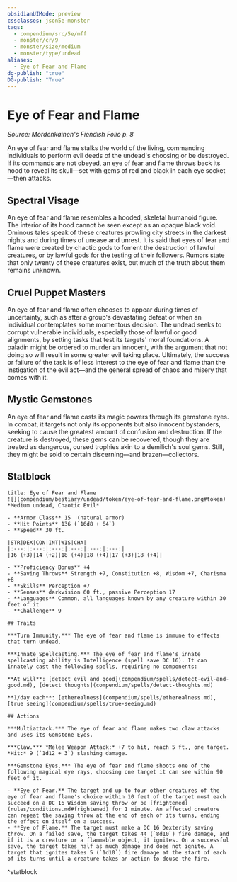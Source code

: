 ```yaml
---
obsidianUIMode: preview
cssclasses: json5e-monster
tags:
  - compendium/src/5e/mff
  - monster/cr/9
  - monster/size/medium
  - monster/type/undead
aliases:
  - Eye of Fear and Flame
dg-publish: "true"
DG-publish: "True"
---
```

# Eye of Fear and Flame
*Source: Mordenkainen's Fiendish Folio p. 8*  

An eye of fear and flame stalks the world of the living, commanding individuals to perform evil deeds of the undead's choosing or be destroyed. If its commands are not obeyed, an eye of fear and flame throws back its hood to reveal its skull—set with gems of red and black in each eye socket—then attacks.

## Spectral Visage

An eye of fear and flame resembles a hooded, skeletal humanoid figure. The interior of its hood cannot be seen except as an opaque black void. Ominous tales speak of these creatures prowling city streets in the darkest nights and during times of unease and unrest. It is said that eyes of fear and flame were created by chaotic gods to foment the destruction of lawful creatures, or by lawful gods for the testing of their followers. Rumors state that only twenty of these creatures exist, but much of the truth about them remains unknown.

## Cruel Puppet Masters

An eye of fear and flame often chooses to appear during times of uncertainty, such as after a group's devastating defeat or when an individual contemplates some momentous decision. The undead seeks to corrupt vulnerable individuals, especially those of lawful or good alignments, by setting tasks that test its targets' moral foundations. A paladin might be ordered to murder an innocent, with the argument that not doing so will result in some greater evil taking place. Ultimately, the success or failure of the task is of less interest to the eye of fear and flame than the instigation of the evil act—and the general spread of chaos and misery that comes with it.

## Mystic Gemstones

An eye of fear and flame casts its magic powers through its gemstone eyes. In combat, it targets not only its opponents but also innocent bystanders, seeking to cause the greatest amount of confusion and destruction. If the creature is destroyed, these gems can be recovered, though they are treated as dangerous, cursed trophies akin to a demilich's soul gems. Still, they might be sold to certain discerning—and brazen—collectors.

## Statblock

```ad-statblock
title: Eye of Fear and Flame
![](compendium/bestiary/undead/token/eye-of-fear-and-flame.png#token)
*Medium undead, Chaotic Evil*

- **Armor Class** 15  (natural armor)
- **Hit Points** 136 (`16d8 + 64`)
- **Speed** 30 ft.

|STR|DEX|CON|INT|WIS|CHA|
|:---:|:---:|:---:|:---:|:---:|:---:|
|16 (+3)|14 (+2)|18 (+4)|18 (+4)|17 (+3)|18 (+4)|

- **Proficiency Bonus** +4
- **Saving Throws** Strength +7, Constitution +8, Wisdom +7, Charisma +8
- **Skills** Perception +7
- **Senses** darkvision 60 ft., passive Perception 17
- **Languages** Common, all languages known by any creature within 30 feet of it
- **Challenge** 9

## Traits

***Turn Immunity.*** The eye of fear and flame is immune to effects that turn undead.

***Innate Spellcasting.*** The eye of fear and flame's innate spellcasting ability is Intelligence (spell save DC 16). It can innately cast the following spells, requiring no components:

**At will**: [detect evil and good](compendium/spells/detect-evil-and-good.md), [detect thoughts](compendium/spells/detect-thoughts.md)

**1/day each**: [etherealness](compendium/spells/etherealness.md), [true seeing](compendium/spells/true-seeing.md)

## Actions

***Multiattack.*** The eye of fear and flame makes two claw attacks and uses its Gemstone Eyes.

***Claw.*** *Melee Weapon Attack:* +7 to hit, reach 5 ft., one target. *Hit:* 9 (`1d12 + 3`) slashing damage.

***Gemstone Eyes.*** The eye of fear and flame shoots one of the following magical eye rays, choosing one target it can see within 90 feet of it.

- **Eye of Fear.** The target and up to four other creatures of the eye of fear and flame's choice within 10 feet of the target must each succeed on a DC 16 Wisdom saving throw or be [frightened](rules/conditions.md#frightened) for 1 minute. An affected creature can repeat the saving throw at the end of each of its turns, ending the effect on itself on a success.  
- **Eye of Flame.** The target must make a DC 16 Dexterity saving throw. On a failed save, the target takes 44 (`8d10`) fire damage, and if it is a creature or a flammable object, it ignites. On a successful save, the target takes half as much damage and does not ignite. A target that ignites takes 5 (`1d10`) fire damage at the start of each of its turns until a creature takes an action to douse the fire.  
```
^statblock